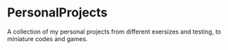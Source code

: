 # PersonalProjects
A collection of my personal projects from different exersizes and testing, to miniature codes and games.
